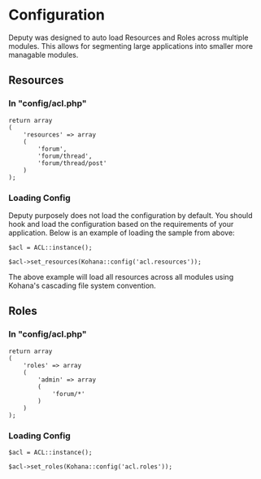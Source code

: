# Configuration

Deputy was designed to auto load Resources and Roles across multiple modules. This allows for 
segmenting large applications into smaller more managable modules.

## Resources

### In "config/acl.php"

	return array
	(
		'resources' => array
		(
			'forum',
			'forum/thread',
			'forum/thread/post'
		)
	);
	
### Loading Config

Deputy purposely does not load the configuration by default. You should hook and load the 
configuration based on the requirements of your application. Below is an example of loading 
the sample from above:

	$acl = ACL::instance();
	
	$acl->set_resources(Kohana::config('acl.resources'));

The above example will load all resources across all modules using Kohana's cascading file system 
convention.

## Roles

### In "config/acl.php"

	return array
	(
		'roles' => array
		(
			'admin'	=> array
			(
				'forum/*'
			)
		)
	);
	
### Loading Config

	$acl = ACL::instance();
	
	$acl->set_roles(Kohana::config('acl.roles'));

